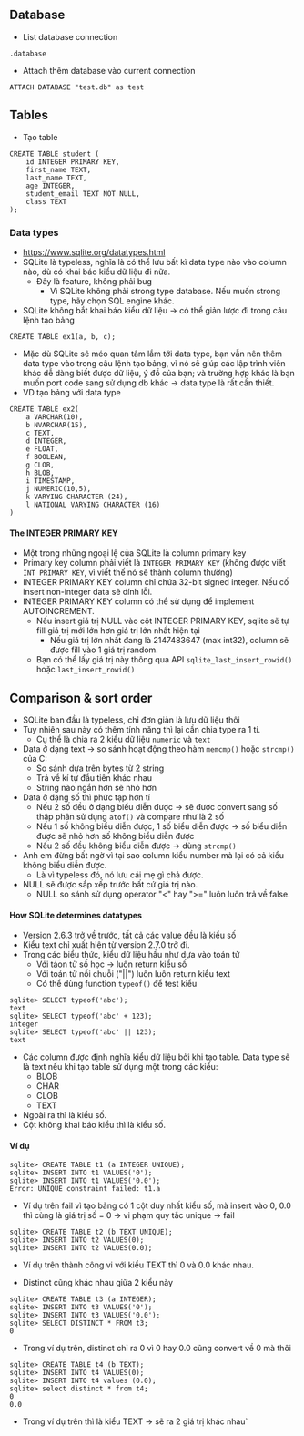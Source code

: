 ## Database
- List database connection
```
.database
```
- Attach thêm database vào current connection
```
ATTACH DATABASE "test.db" as test
```

## Tables
- Tạo table
```sqlite3
CREATE TABLE student (
    id INTEGER PRIMARY KEY,
    first_name TEXT,
    last_name TEXT,
    age INTEGER,
    student_email TEXT NOT NULL,
    class TEXT
);
```
### Data types
- https://www.sqlite.org/datatypes.html
- SQLite là typeless, nghĩa là có thể lưu bất kì data type nào vào column nào, dù có khai báo kiểu dữ liệu đi nữa.
    - Đây là feature, không phải bug
        - Vì SQLite không phải strong type database. Nếu muốn strong type, hãy chọn SQL engine khác.
- SQLite không bắt khai báo kiểu dữ liệu -> có thể giản lược đi trong câu lệnh tạo bảng
```
CREATE TABLE ex1(a, b, c);
```
- Mặc dù SQLite sẽ méo quan tâm lắm tới data type, bạn vẫn nên thêm data type vào trong câu lệnh tạo bảng, vì nó sẽ giúp các lập trình viên khác dễ dàng biết được dữ liệu, ý đồ của bạn; và trường hợp khác là bạn muốn port code sang sử dụng db khác -> data type là rất cần thiết.
- VD tạo bảng với data type
```
CREATE TABLE ex2(
    a VARCHAR(10),
    b NVARCHAR(15),
    c TEXT,
    d INTEGER,
    e FLOAT,
    f BOOLEAN,
    g CLOB,
    h BLOB,
    i TIMESTAMP,
    j NUMERIC(10,5),
    k VARYING CHARACTER (24),
    l NATIONAL VARYING CHARACTER (16)
)
```

#### The INTEGER PRIMARY KEY
- Một trong những ngoại lệ của SQLite là column primary key
- Primary key column phải viết là `INTEGER PRIMARY KEY` (không được viết `INT PRIMARY KEY`, vì viết thế nó sẽ thành column thường)
- INTEGER PRIMARY KEY column chỉ chứa 32-bit signed integer. Nếu cố insert non-integer data sẽ dính lỗi.
- INTEGER PRIMARY KEY column có thể sử dụng để implement AUTOINCREMENT.
    - Nếu insert giá trị NULL vào cột INTEGER PRIMARY KEY, sqlite sẽ tự fill giá trị mới lớn hơn giá trị lớn nhất hiện tại
        - Nếu giá trị lớn nhất đang là 2147483647 (max int32), column sẽ được fill vào 1 giá trị random.
    - Bạn có thể lấy giá trị này thông qua API `sqlite_last_insert_rowid()` hoặc `last_insert_rowid()`

## Comparison & sort order
- SQLite ban đầu là typeless, chỉ đơn giản là lưu dữ liệu thôi
- Tuy nhiên sau này có thêm tính năng thì lại cần chia type ra 1 tí.
    - Cụ thể là chia ra 2 kiểu dữ liệu `numeric` và `text`
- Data ở dạng text -> so sánh hoạt động theo hàm `memcmp()` hoặc `strcmp()` của C:
    - So sánh dựa trên bytes từ 2 string
    - Trả về kí tự đầu tiên khác nhau
    - String nào ngắn hơn sẽ nhỏ hơn
- Data ở dạng số thì phức tạp hơn tí
    - Nếu 2 số đều ở dạng biểu diễn được  -> sẽ được convert sang số thập phân sử dụng `atof()` và compare như là 2 số
    - Nếu 1 số không biểu diễn được, 1 số biểu diễn được -> số biểu diễn được sẽ nhỏ hơn số không biểu diễn được
    - Nếu 2 số đều không biểu diễn được -> dùng `strcmp()`
- Anh em đừng bất ngờ vì tại sao column kiểu number mà lại có cả kiểu không biểu diễn được.
    - Là vì typeless đó, nó lưu cái mẹ gì chả được.
- NULL sẽ được sắp xếp trước bất cứ giá trị nào.
    - NULL so sánh sử dụng operator "<" hay ">=" luôn luôn trả về false.

#### How SQLite determines datatypes
- Version 2.6.3 trở về trước, tất cả các value đều là kiểu số
- Kiểu text chỉ xuất hiện từ version 2.7.0 trở đi.
- Trong các biểu thức, kiểu dữ liệu hầu như dựa vào toán tử
    - Với táon tử số học -> luôn return kiểu số
    - Với toán tử nối chuỗi ("||") luôn luôn return kiểu text
    - Có thể dùng function `typeof()` để test kiểu
```
sqlite> SELECT typeof('abc');
text
sqlite> SELECT typeof('abc' + 123);
integer
sqlite> SELECT typeof('abc' || 123);
text
```
- Các column được định nghĩa kiểu dữ liệu bởi khi tạo table. Data type sẽ là text nếu khi tạo table sử dụng một trong các kiểu:
    - BLOB
    - CHAR
    - CLOB
    - TEXT
- Ngoài ra thì là kiểu số.
- Cột không khai báo kiểu thì là kiểu số.

#### Ví dụ
```
sqlite> CREATE TABLE t1 (a INTEGER UNIQUE);
sqlite> INSERT INTO t1 VALUES('0');
sqlite> INSERT INTO t1 VALUES('0.0');
Error: UNIQUE constraint failed: t1.a
```
- Ví dụ trên fail vì tạo bảng có 1 cột duy nhất kiểu số, mà insert vào 0, 0.0 thì cùng là giá trị số = 0 -> vi phạm quy tắc unique -> fail

```
sqlite> CREATE TABLE t2 (b TEXT UNIQUE);
sqlite> INSERT INTO t2 VALUES(0);
sqlite> INSERT INTO t2 VALUES(0.0);
```
- Ví dụ trên thành công vi với kiểu TEXT thì 0 và 0.0 khác nhau.

- Distinct cũng khác nhau giữa 2 kiểu này
```
sqlite> CREATE TABLE t3 (a INTEGER);
sqlite> INSERT INTO t3 VALUES('0');
sqlite> INSERT INTO t3 VALUES('0.0');
sqlite> SELECT DISTINCT * FROM t3;
0
```
- Trong ví dụ trên, distinct chỉ ra 0 vì 0 hay 0.0 cũng convert về 0 mà thôi

```
sqlite> CREATE TABLE t4 (b TEXT);
sqlite> INSERT INTO t4 VALUES(0);
sqlite> INSERT INTO t4 values (0.0);
sqlite> select distinct * from t4;
0
0.0
```
- Trong ví dụ trên thì là kiểu TEXT -> sẽ ra 2 giá trị khác nhau`